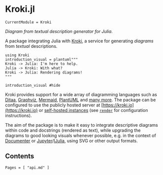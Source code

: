 # Kroki.jl

```@meta
CurrentModule = Kroki
```

*Diagram from textual description generator for Julia*.

A package integrating Julia with [Kroki](https://kroki.io), a service for
generating *diagrams* from *textual* descriptions.

```@setup introduction
using Kroki
introduction_visual = plantuml"""
Kroki -> Julia: I'm here to help.
Julia -> Kroki: With what?
Kroki -> Julia: Rendering diagrams!
"""
```
```@example introduction
introduction_visual #hide
```

Kroki provides support for a wide array of diagramming languages such as
[Ditaa](http://ditaa.sourceforge.net/), [Graphviz](https://www.graphviz.org/),
[Mermaid](https://mermaidjs.github.io/), [PlantUML](https://plantuml.com) and
[many more](https://kroki.io/#support). The package can be configured to use
the publicly hosted server at [https://kroki.io](https://kroki.io) or
[self-hosted instances](https://docs.kroki.io/kroki/setup/install/) (see
[`render`](@ref) for configuration instructions).

The aim of the package is to make it easy to integrate descriptive diagrams
within code and docstrings (rendered as text), while upgrading the diagrams to
good looking visuals whenever possible, e.g. in the context of
[Documenter](https://juliadocs.github.io/Documenter.jl/stable/) or
[Jupyter](https://jupyter.org)/[IJulia](https://github.com/JuliaLang/IJulia.jl),
using SVG or other output formats.

## Contents

```@contents
Pages = [ "api.md" ]
```
